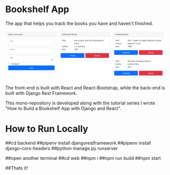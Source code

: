 # Bookshelf App
The app that helps you track the books you have and haven't finished.

![Preview of the app](preview.png "Preview")

The front-end is built with React and React-Bootstrap, while the back-end is built with
Django Rest Framework.

This mono-repository is developed along with the tutorial series I wrote
"How to Build a Bookshelf App with Django and React".


# How to Run Locally

##cd backend
##pipenv install djangorestframework
##pipenv install django-cors-headers
##python manage.py runserver

##open another terminal
##cd web
##npm i
##npm run build
##npm start

##Thats it!
